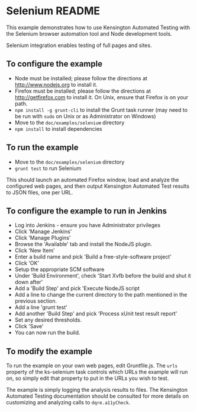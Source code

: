 # Selenium README #

This example demonstrates how to use Kensington Automated Testing with the
Selenium browser automation tool and Node development tools.

Selenium integration enables testing of full pages and sites.

## To configure the example ##

* Node must be installed; please follow the directions at http://www.nodejs.org
  to install it.
* Firefox must be installed; please follow the directions at http://getfirefox.com
  to install it. On Unix, ensure that Firefox is on your path.
* `npm install -g grunt-cli` to install the Grunt task runner (may need to be
  run with `sudo` on Unix or as Administrator on Windows)
* Move to the `doc/examples/selenium` directory
* `npm install` to install dependencies

## To run the example ##

* Move to the `doc/examples/selenium` directory
* `grunt test` to run Selenium

This should launch an automated Firefox window, load and analyze the
configured web pages, and then output Kensington Automated Test results to JSON
files, one per URL.

## To configure the example to run in Jenkins ##

* Log into Jenkins - ensure you have Administrator privileges
* Click 'Manage Jenkins'
* Click 'Manage Plugins'
* Browse the 'Available' tab and install the NodeJS plugin.
* Click 'New Item'
* Enter a build name and pick 'Build a free-style-software project'
* Click 'OK'
* Setup the appropriate SCM software
* Under 'Build Environment', check 'Start Xvfb before the build and shut it down after'
* Add a 'Build Step' and pick 'Execute NodeJS script
* Add a line to change the current directory to the path mentioned in the previous section.
* Add a line 'grunt test'
* Add another 'Build Step' and pick 'Process xUnit test result report'
* Set any desired thresholds.
* Click 'Save'
* You can now run the build.

## To modify the example ##

To run the example on your own web pages, edit Gruntfile.js. The `urls`
property of the ks-selenium task controls which URLs the example will run on,
so simply edit that property to put in the URLs you wish to test. 

The example is simply logging the analysis results to files.  The Kensington
Automated Testing documentation should be consulted for more details on
customizing and analyzing calls to `dqre.a11yCheck`.

